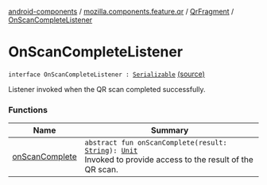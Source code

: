 [android-components](../../../index.md) / [mozilla.components.feature.qr](../../index.md) / [QrFragment](../index.md) / [OnScanCompleteListener](./index.md)

# OnScanCompleteListener

`interface OnScanCompleteListener : `[`Serializable`](https://developer.android.com/reference/java/io/Serializable.html) [(source)](https://github.com/mozilla-mobile/android-components/blob/master/components/feature/qr/src/main/java/mozilla/components/feature/qr/QrFragment.kt#L104)

Listener invoked when the QR scan completed successfully.

### Functions

| Name | Summary |
|---|---|
| [onScanComplete](on-scan-complete.md) | `abstract fun onScanComplete(result: `[`String`](https://kotlinlang.org/api/latest/jvm/stdlib/kotlin/-string/index.html)`): `[`Unit`](https://kotlinlang.org/api/latest/jvm/stdlib/kotlin/-unit/index.html)<br>Invoked to provide access to the result of the QR scan. |
